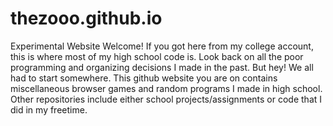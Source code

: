 # thezooo.github.io
Experimental Website
Welcome! If you got here from my college account, this is where most of my high school code is. Look back on all the poor programming and organizing decisions I made in the past. But hey! We all had to start somewhere. This github website you are on contains miscellaneous browser games and random programs I made in high school. Other repositories include either school projects/assignments or code that I did in my freetime.
